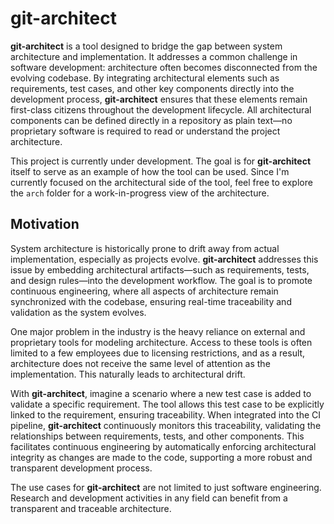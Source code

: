 # git-architect

**git-architect** is a tool designed to bridge the gap between system architecture and implementation. It addresses a common challenge in software development: architecture often becomes disconnected from the evolving codebase. By integrating architectural elements such as requirements, test cases, and other key components directly into the development process, **git-architect** ensures that these elements remain first-class citizens throughout the development lifecycle. All architectural components can be defined directly in a repository as plain text—no proprietary software is required to read or understand the project architecture.

This project is currently under development. The goal is for **git-architect** itself to serve as an example of how the tool can be used. Since I'm currently focused on the architectural side of the tool, feel free to explore the `arch` folder for a work-in-progress view of the architecture.

## Motivation

System architecture is historically prone to drift away from actual implementation, especially as projects evolve. **git-architect** addresses this issue by embedding architectural artifacts—such as requirements, tests, and design rules—into the development workflow. The goal is to promote continuous engineering, where all aspects of architecture remain synchronized with the codebase, ensuring real-time traceability and validation as the system evolves.

One major problem in the industry is the heavy reliance on external and proprietary tools for modeling architecture. Access to these tools is often limited to a few employees due to licensing restrictions, and as a result, architecture does not receive the same level of attention as the implementation. This naturally leads to architectural drift.

With **git-architect**, imagine a scenario where a new test case is added to validate a specific requirement. The tool allows this test case to be explicitly linked to the requirement, ensuring traceability. When integrated into the CI pipeline, **git-architect** continuously monitors this traceability, validating the relationships between requirements, tests, and other components. This facilitates continuous engineering by automatically enforcing architectural integrity as changes are made to the code, supporting a more robust and transparent development process.

The use cases for **git-architect** are not limited to just software engineering. Research and development activities in any field can benefit from a transparent and traceable architecture.
